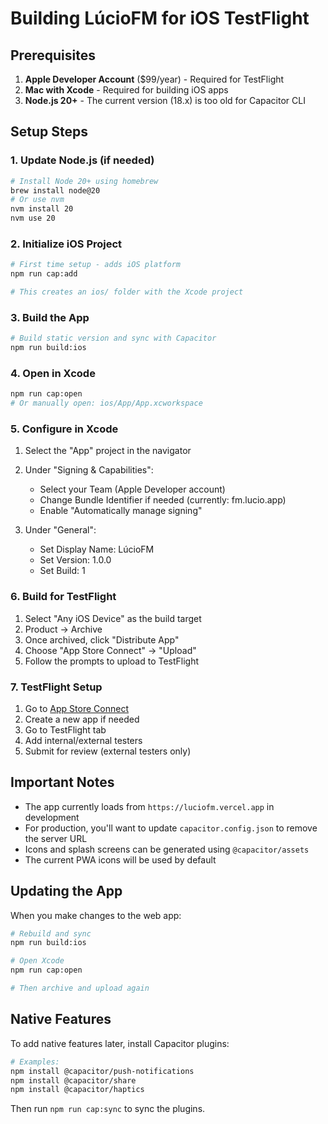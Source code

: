 # Building LúcioFM for iOS TestFlight

## Prerequisites

1. **Apple Developer Account** ($99/year) - Required for TestFlight
2. **Mac with Xcode** - Required for building iOS apps
3. **Node.js 20+** - The current version (18.x) is too old for Capacitor CLI

## Setup Steps

### 1. Update Node.js (if needed)
```bash
# Install Node 20+ using homebrew
brew install node@20
# Or use nvm
nvm install 20
nvm use 20
```

### 2. Initialize iOS Project
```bash
# First time setup - adds iOS platform
npm run cap:add

# This creates an ios/ folder with the Xcode project
```

### 3. Build the App
```bash
# Build static version and sync with Capacitor
npm run build:ios
```

### 4. Open in Xcode
```bash
npm run cap:open
# Or manually open: ios/App/App.xcworkspace
```

### 5. Configure in Xcode

1. Select the "App" project in the navigator
2. Under "Signing & Capabilities":
   - Select your Team (Apple Developer account)
   - Change Bundle Identifier if needed (currently: fm.lucio.app)
   - Enable "Automatically manage signing"

3. Under "General":
   - Set Display Name: LúcioFM
   - Set Version: 1.0.0
   - Set Build: 1

### 6. Build for TestFlight

1. Select "Any iOS Device" as the build target
2. Product → Archive
3. Once archived, click "Distribute App"
4. Choose "App Store Connect" → "Upload"
5. Follow the prompts to upload to TestFlight

### 7. TestFlight Setup

1. Go to [App Store Connect](https://appstoreconnect.apple.com)
2. Create a new app if needed
3. Go to TestFlight tab
4. Add internal/external testers
5. Submit for review (external testers only)

## Important Notes

- The app currently loads from `https://luciofm.vercel.app` in development
- For production, you'll want to update `capacitor.config.json` to remove the server URL
- Icons and splash screens can be generated using `@capacitor/assets`
- The current PWA icons will be used by default

## Updating the App

When you make changes to the web app:
```bash
# Rebuild and sync
npm run build:ios

# Open Xcode
npm run cap:open

# Then archive and upload again
```

## Native Features

To add native features later, install Capacitor plugins:
```bash
# Examples:
npm install @capacitor/push-notifications
npm install @capacitor/share
npm install @capacitor/haptics
```

Then run `npm run cap:sync` to sync the plugins.